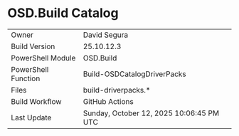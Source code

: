 ﻿# OSD.Build Catalog

| | |
|-|-|
| Owner | David Segura |
| Build Version | 25.10.12.3 |
| PowerShell Module | OSD.Build |
| PowerShell Function | Build-OSDCatalogDriverPacks |
| Files | build-driverpacks.* |
| Build Workflow | GitHub Actions |
| Last Update | Sunday, October 12, 2025 10:06:45 PM UTC |
